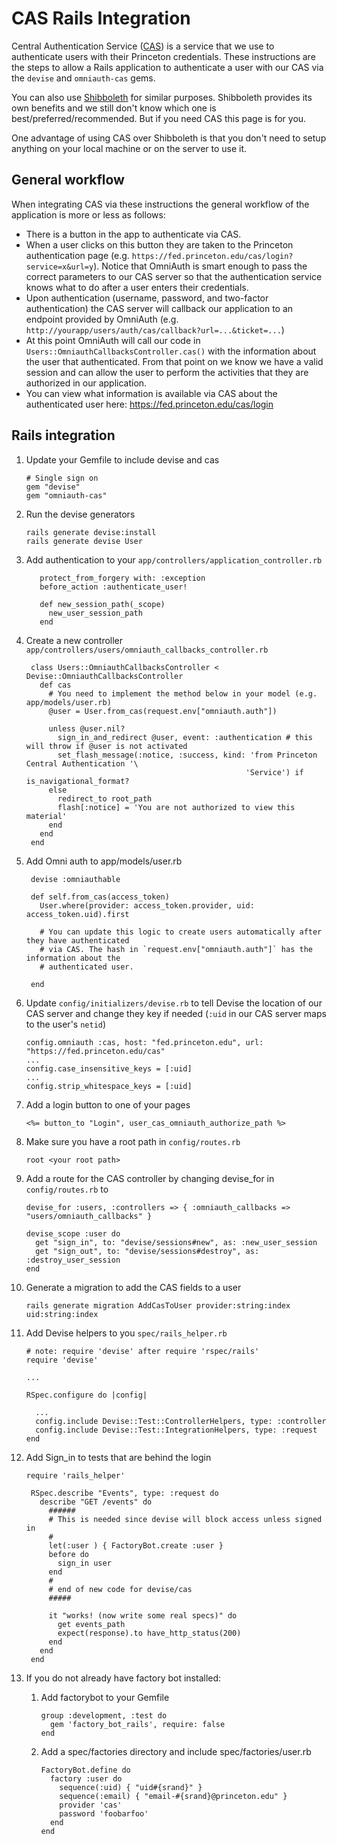 # CAS Rails Integration

Central Authentication Service ([CAS](https://apereo.github.io/cas/)) is a service that we use to authenticate users with their Princeton credentials. These instructions are the steps to allow a Rails application to authenticate a user with our CAS via the `devise` and `omniauth-cas` gems.

You can also use [Shibboleth](https://github.com/pulibrary/pul-the-hard-way/blob/main/services/shibboleth.md) for similar purposes. Shibboleth provides its own benefits and we still don't know which one is best/preferred/recommended. But if you need CAS this page is for you.

One advantage of using CAS over Shibboleth is that you don't need to setup anything on your local machine or on the server to use it.


## General workflow
When integrating CAS via these instructions the general workflow of the application is more or less as follows:

* There is a button in the app to authenticate via CAS.
* When a user clicks on this button they are taken to the Princeton authentication page (e.g. `https://fed.princeton.edu/cas/login?service=x&url=y`). Notice that OmniAuth is smart enough to pass the correct parameters to our CAS server so that the authentication service knows what to do after a user enters their credentials.
* Upon authentication (username, password, and two-factor authentication) the CAS server will callback our application to an endpoint provided by OmniAuth (e.g. `http://yourapp/users/auth/cas/callback?url=...&ticket=...`)
* At this point OmniAuth will call our code in `Users::OmniauthCallbacksController.cas()` with the information about the user that authenticated. From that point on we know we have a valid session and can allow the user to perform the activities that they are authorized in our application.
* You can view what information is available via CAS about the authenticated user here: https://fed.princeton.edu/cas/login


## Rails integration
1. Update your Gemfile to include devise and cas
   ```
   # Single sign on
   gem "devise"
   gem "omniauth-cas"
   ```

1. Run the devise generators
   ```
   rails generate devise:install
   rails generate devise User
   ```

1. Add authentication to your `app/controllers/application_controller.rb`
   ```
      protect_from_forgery with: :exception
      before_action :authenticate_user!

      def new_session_path(_scope)
        new_user_session_path
      end
   ```

1. Create a new controller  `app/controllers/users/omniauth_callbacks_controller.rb`

   ```
    class Users::OmniauthCallbacksController < Devise::OmniauthCallbacksController
      def cas
        # You need to implement the method below in your model (e.g. app/models/user.rb)
        @user = User.from_cas(request.env["omniauth.auth"])

        unless @user.nil?
          sign_in_and_redirect @user, event: :authentication # this will throw if @user is not activated
          set_flash_message(:notice, :success, kind: 'from Princeton Central Authentication '\
                                                    'Service') if is_navigational_format?
        else
          redirect_to root_path
          flash[:notice] = 'You are not authorized to view this material'
        end
      end
    end

   ```

1. Add Omni auth to app/models/user.rb
   ```
    devise :omniauthable

    def self.from_cas(access_token)
      User.where(provider: access_token.provider, uid: access_token.uid).first

      # You can update this logic to create users automatically after they have authenticated
      # via CAS. The hash in `request.env["omniauth.auth"]` has the information about the
      # authenticated user.

    end
   ```

1. Update `config/initializers/devise.rb` to tell Devise the location of our CAS server and change they key if needed (`:uid` in our CAS server maps to the user's `netid`)

   ```
   config.omniauth :cas, host: "fed.princeton.edu", url: "https://fed.princeton.edu/cas"
   ...
   config.case_insensitive_keys = [:uid]
   ...
   config.strip_whitespace_keys = [:uid]
   ```

1. Add a login button to one of your pages

   ```
   <%= button_to "Login", user_cas_omniauth_authorize_path %>
   ```

1. Make sure you have a root path in `config/routes.rb`
   ```
   root <your root path>
   ```

1. Add a route for the CAS controller by changing devise_for in `config/routes.rb` to

   ```
   devise_for :users, :controllers => { :omniauth_callbacks => "users/omniauth_callbacks" }

   devise_scope :user do
     get "sign_in", to: "devise/sessions#new", as: :new_user_session
     get "sign_out", to: "devise/sessions#destroy", as: :destroy_user_session
   end
   ```

1. Generate a migration to add the CAS fields to a user
   ```
   rails generate migration AddCasToUser provider:string:index uid:string:index
   ```

1. Add Devise helpers to you `spec/rails_helper.rb`

    ```
    # note: require 'devise' after require 'rspec/rails'
    require 'devise'

    ...

    RSpec.configure do |config|

      ...
      config.include Devise::Test::ControllerHelpers, type: :controller
      config.include Devise::Test::IntegrationHelpers, type: :request
    end
    ```

1. Add Sign_in to tests that are behind the login

   ```
   require 'rails_helper'

    RSpec.describe "Events", type: :request do
      describe "GET /events" do
        ######
        # This is needed since devise will block access unless signed in
        #
        let(:user ) { FactoryBot.create :user }
        before do
          sign_in user
        end
        #
        # end of new code for devise/cas
        #####

        it "works! (now write some real specs)" do
          get events_path
          expect(response).to have_http_status(200)
        end
      end
    end
   ```

1. If you do not already have factory bot installed:

   1. Add factorybot to your Gemfile
      ```
      group :development, :test do
        gem 'factory_bot_rails', require: false
      end
   1. Add a spec/factories directory and include spec/factories/user.rb
      ```
      FactoryBot.define do
        factory :user do
          sequence(:uid) { "uid#{srand}" }
          sequence(:email) { "email-#{srand}@princeton.edu" }
          provider 'cas'
          password 'foobarfoo'
        end
      end
      ```
